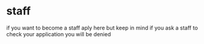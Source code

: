 # staff
if you want to become a staff aply here but keep in mind if you ask a staff to check your application you will be denied
